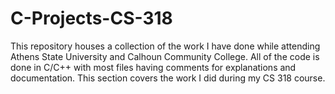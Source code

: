# C-Projects-CS-318
This repository houses a collection of the work I have done while attending Athens State University and Calhoun Community College. All of the code is done in C/C++ with most files having comments for explanations and documentation. This section covers the work I did during my CS 318 course.
